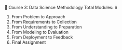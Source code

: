 📘 Course 3: Data Science Methodology
Total Modules: 6

1. From Problem to Approach
2. From Requirements to Collection
3. From Understanding to Preparation
4. From Modeling to Evaluation
5. From Deployment to Feedback
6. Final Assignment
